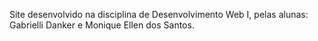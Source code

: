 Site desenvolvido na disciplina de Desenvolvimento  Web I, pelas alunas: Gabrielli Danker e Monique Ellen dos Santos.
